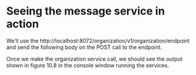 # Seeing the message service in action

We’ll use the http://localhost:8072/organization/v1/organization/endpoint and send the following body on the POST call to the endpoint.



Once we make the organization service call, we should see the output shown in figure 10.8 in the console window running the services.
